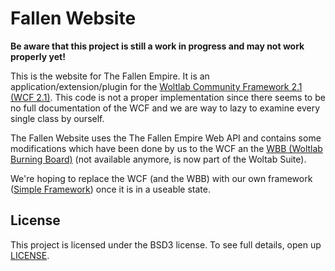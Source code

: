 Fallen Website
============
**Be aware that this project is still a work in progress and may not work properly yet!**

This is the website for The Fallen Empire. It is an application/extension/plugin for the [Woltlab Community Framework 2.1 (WCF 2.1)]. This code is not a proper implementation since there seems to be no full documentation of the WCF and we are way to lazy to examine every single class by ourself.

The Fallen Website uses the The Fallen Empire Web API and contains some modifications which have been done by us to the WCF an the [WBB (Woltlab Burning Board)] (not available anymore, is now part of the Woltab Suite).

We're hoping to replace the WCF (and the WBB) with our own framework ([Simple Framework]) once it is in a useable state.

## License
This project is licensed under the BSD3 license. To see full details, open up [LICENSE].

[Woltlab Community Framework 2.1 (WCF 2.1)]: https://github.com/WoltLab/WCF/tree/2.1
[Simple Framework]: https://github.com/FallenStudios/Simple-Framework/
[WBB (Woltlab Burning Board)]: https://www.woltlab.com/
[LICENSE]: https://github.com/FallenStudios/Fallen-Website/blob/master/LICENSE
